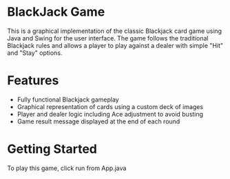 # BlackJack Game
This is a graphical implementation of the classic Blackjack card game using Java and Swing for the user interface. The game follows the traditional Blackjack rules and allows a player to play against a dealer with simple "Hit" and "Stay" options.

# Features 
- Fully functional Blackjack gameplay
- Graphical representation of cards using a custom deck of images
- Player and dealer logic including Ace adjustment to avoid busting
- Game result message displayed at the end of each round

# Getting Started
To play this game, click run from App.java
